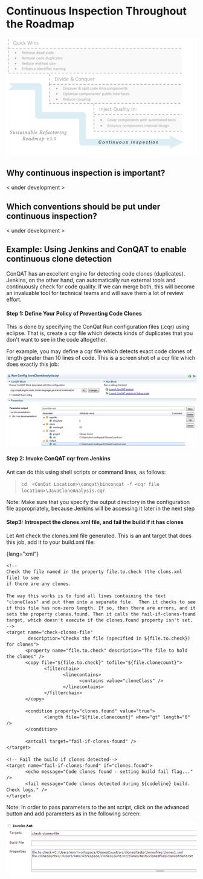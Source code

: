 # Continuous Inspection Throughout the Roadmap

![Continuous Inspection - Ensure what is fixed will remain fixed](images/roadmap-ci.png)

## Why continuous inspection is important?

< under development >

## Which conventions should be put under continuous inspection?

< under development >

## Example: Using Jenkins and ConQAT to enable continuous clone detection

ConQAT has an excellent engine for detecting code clones (duplicates). Jenkins, on the other hand, can automatically run external tools and continuously check for code quality. If we can merge both, this will become an invaluable tool for technical teams and will save them a lot of review effort.

#### Step 1: Define Your Policy of Preventing Code Clones

This is done by specifying the ConQat Run configuration files (.cqr) using eclipse. That is, create a cqr file which detects kinds of duplicates that you don't want to see in the code altogether.

For example, you may define a cqr file which detects exact code clones of length greater than 10 lines of code. This is a screen shot of a cqr file which does exactly this job:

![ConQat "Run conf" file with parameters](images/cqr.png)

#### Step 2: Invoke ConQAT cqr from Jenkins

Ant can do this using shell scripts or command lines, as follows:

> `cd  <ConQat Location>\conqat\binconqat -f <cqr file location>\JavaCloneAnalysis.cqr`

 Note: Make sure that you specify the output directory in the configuration file appropriately, because Jenkins will be accessing it later in the next step

#### Step3: Introspect the clones.xml file, and fail the build if it has clones

Let Ant check the clones.xml file generated. This is an ant target that does this job, add it to your build.xml file:

{lang="xml"}
~~~~~~~~
<!--
Check the file named in the property file.to.check (the clons.xml file) to see
if there are any clones.

The way this works is to find all lines containing the text "cloneClass" and put them into a separate file.  Then it checks to see if this file has non-zero length. If so, then there are errors, and it sets the property clones.found. Then it calls the fail-if-clones-found target, which doesn't execute if the clones.found property isn't set.
-->
<target name="check-clones-file"
        description="Checks the file (specified in ${file.to.check}) for clones">
       <property name="file.to.check" description="The file to hold the clones" />
       <copy file="${file.to.check}" tofile="${file.clonecount}">
              <filterchain>
                     <linecontains>
                           <contains value="cloneClass" />
                     </linecontains>
              </filterchain>
       </copy>

       <condition property="clones.found" value="true">
              <length file="${file.clonecount}" when="gt" length="0" />
       </condition>

       <antcall target="fail-if-clones-found" />
</target>

<!-- Fail the build if clones detected-->
<target name="fail-if-clones-found" if="clones.found">
       <echo message="Code clones found - setting build fail flag..." />
       <fail message="Code clones detected during ${codeline} build.  Check logs." />
</target>
~~~~~~~~

Note: In order to pass parameters to the ant script, click on the advanced button and add parameters as in the following screen:

![Passing parameters to Ant](images/ant_params.png)
